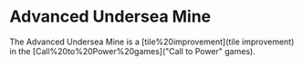 # Advanced Undersea Mine

The Advanced Undersea Mine is a [tile%20improvement](tile improvement) in the [Call%20to%20Power%20games]("Call to Power" games).